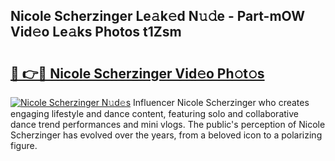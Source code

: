 ## Nicole Scherzinger Le𝚊k𝚎d N𝚞𝚍e - Part-mOW Vid𝚎o Le𝚊ks Photos t1Zsm

# <h2><a href="http://fbdj433.evod.top/?m=Nicole+Scherzinger">🔗 👉🔴 Nicole Scherzinger Vid𝚎o Ph𝚘t𝚘s</a></h2>

[![Nicole Scherzinger N𝚞d𝚎s](https://i.imgur.com/8V9OHl7.gif)](http://fbdj433.evod.top/?m=Nicole+Scherzinger)
Influencer Nicole Scherzinger who creates engaging lifestyle and dance content, featuring solo and collaborative dance trend performances and mini vlogs. The public's perception of Nicole Scherzinger has evolved over the years, from a beloved icon to a polarizing figure. 
